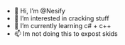 - 👋 Hi, I’m @Nesify
- 👀 I’m interested in cracking stuff
- 🌱 I’m currently learning c# + c++
- 📫 Im not doing this to expost skids
